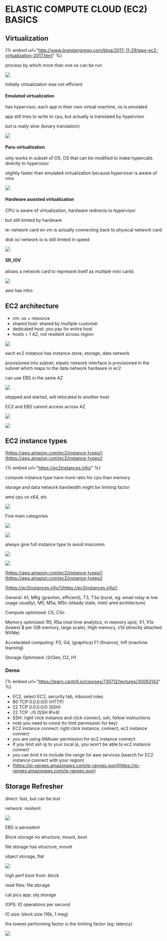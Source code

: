 # ELASTIC COMPUTE CLOUD \(EC2\) BASICS

## Virtualization

{% embed url="http://www.brendangregg.com/blog/2017-11-29/aws-ec2-virtualization-2017.html" %}

process by which more than one os can be run

![](../../../.gitbook/assets/screenshot-2021-07-14-at-8.17.59-pm.png)

Initially virtualization was not efficient

#### Emulated virtualization

has hypervisor, each app in their own virtual machine, os is emulated

app still tries to write to cpu, but actually is translated by hypervisor 

but is really slow \(binary translation\)

![](../../../.gitbook/assets/screenshot-2021-07-14-at-8.21.41-pm.png)

#### Para-virtualization

only works in subset of OS, OS that can be modified to make hypercalls directly to hypervisor

slightly faster than emulated virtualization because hypervisor is aware of vms

![](../../../.gitbook/assets/screenshot-2021-07-14-at-8.23.18-pm.png)

#### Hardware assisted virtualization

CPU is aware of virtualization, hardware redirects to hypervisor

but still limited by hardware

ie: network card on vm is actually connecting back to physical network card

disk io/ network io is still limited in speed

![](../../../.gitbook/assets/screenshot-2021-07-14-at-8.27.13-pm.png)

#### SR\_IOV

allows a network card to represent itself as multiple mini cards

![](../../../.gitbook/assets/screenshot-2021-07-14-at-8.28.39-pm.png)

aws has nitro

## EC2 architecture

* vm: os + resource
* shared host: shared by multiple customer
* dedicated host: you pay for entire host
* hosts = 1 AZ, not resilient across region

![](../../../.gitbook/assets/screenshot-2021-07-14-at-8.31.32-pm.png)

each ec2 instance has instance store, storage, data network

provisioned into subnet, elastic network interface is provisioned in the subnet which maps to the data network hardware in ec2

can use EBS in the same AZ

![](../../../.gitbook/assets/screenshot-2021-07-14-at-8.35.20-pm.png)

stopped and started, will relocated to another host

EC2 and EBS cannot access across AZ

![](../../../.gitbook/assets/screenshot-2021-07-14-at-8.36.46-pm.png)

![](../../../.gitbook/assets/screenshot-2021-07-14-at-8.39.05-pm.png)

## EC2 instance types

[https://aws.amazon.com/ec2/instance-types/](https://aws.amazon.com/ec2/instance-types/)

{% embed url="https://ec2instances.info/" %}

compute instance type have more ratio for cpu than memory

storage and data network bandwidth might be limiting factor

amd cpu vs x64, etc

![](../../../.gitbook/assets/screenshot-2021-07-14-at-10.48.34-pm.png)

Five main categories

![](../../../.gitbook/assets/screenshot-2021-07-14-at-10.49.46-pm.png)

![](../../../.gitbook/assets/screenshot-2021-07-14-at-10.50.22-pm.png)

always give full instance type to avoid miscomm

![](../../../.gitbook/assets/screenshot-2021-07-14-at-10.53.15-pm.png)

![](../../../.gitbook/assets/screenshot-2021-07-14-at-10.54.36-pm.png)

[https://aws.amazon.com/ec2/instance-types/](https://aws.amazon.com/ec2/instance-types/)

[https://ec2instances.info/](https://ec2instances.info/)

General: A1, M6g \(graviton, efficient\), T3, T3a \(burst, eg: email relay w low usage usually\), M5, M5a, M5n \(steady state, intel/ amd architecture\)

Compute optimized: C5, C5n 

Memory optimized: R5, R5a \(real time analytics, in memory ops\), X1, X1e \(lowest $ per GiB memory, large scale\), High memory, z1d \(directly attached NVMe\)

Accelerated computing: P3, G4, \(graphics\) F1 \(finance\), Infl \(machine learning\)

Storage Optimized: I3/I3en, D2, H1

### Demo

{% embed url="https://learn.cantrill.io/courses/730712/lectures/30093143" %}

* EC2, select EC2, security tab, inbound rules
* 80 TCP 0.0.0.0/0 \(HTTP\)
* 22 TCP 0.0.0.0/0 \(SSH\)
* 22 TCP ::/0 \(SSH IPv4\)
* SSH: right click instance and click connect, ssh, follow instructions
* note you need to cmod \(to limit permission for key\)
* EC2 instance connect: right click instance, connect, ec2 instance connect
* you are using IAMuser permission for ec2 instance connect
* if you limit ssh ip to your local ip, you won't be able to ec2 instance connect
* you can limit it to include the range for aws services \(search for EC2 instance connect with your region\)
* [https://ip-ranges.amazonaws.com/ip-ranges.json](https://ip-ranges.amazonaws.com/ip-ranges.json)

## Storage Refresher

direct: fast, but can be lost

network: resilient

![](../../../.gitbook/assets/screenshot-2021-07-14-at-11.36.29-pm.png)

EBS is persistent

Block storage no structure, mount, boot

file storage has structure, mount

object storage, flat

![](../../../.gitbook/assets/screenshot-2021-07-14-at-11.39.02-pm.png)

high perf boot from: block

read files: file storage

cat pics app: obj storage

IOPS: IO operations per second

IO size: block size \(16k, 1 meg\)

the lowest performing factor is the limiting factor \(eg: latency\)

![](../../../.gitbook/assets/screenshot-2021-07-14-at-11.42.10-pm.png)



